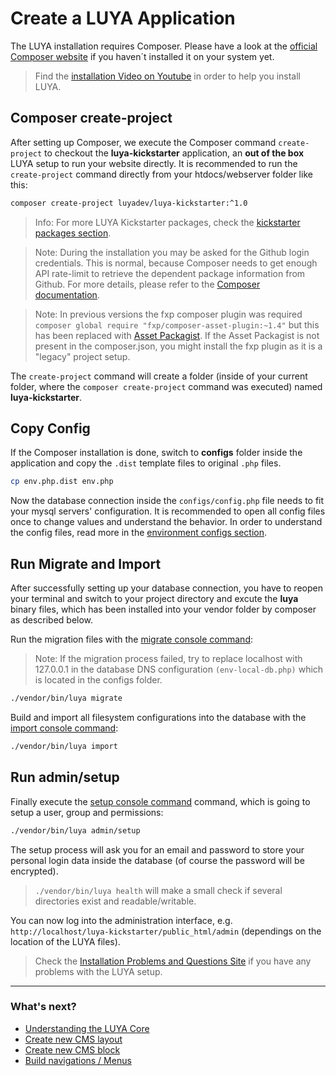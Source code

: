 # Create a LUYA Application

The LUYA installation requires Composer. Please have a look at the [official Composer website](https://getcomposer.org/doc/00-intro.md#installation-linux-unix-osx) if you haven´t installed it on your system yet.

> Find the [installation Video on Youtube](https://www.youtube.com/watch?v=Ybq878PMe_U) in order to help you install LUYA.

## Composer create-project

After setting up Composer, we execute the Composer command `create-project` to checkout the **luya-kickstarter** application, an **out of the box** LUYA setup to run your website directly. It is recommended to run the `create-project` command directly from your htdocs/webserver folder like this:

```sh
composer create-project luyadev/luya-kickstarter:^1.0
```

> Info: For more LUYA Kickstarter packages, check the [kickstarter packages section](https://luya.io/packages).

> Note: During the installation you may be asked for the Github login credentials. This is normal, because Composer needs to get enough API rate-limit to retrieve the dependent package information from Github. For more details, please refer to the [Composer documentation](https://getcomposer.org/doc/articles/troubleshooting.md#api-rate-limit-and-oauth-tokens).

> Note: In previous versions the fxp composer plugin was required `composer global require "fxp/composer-asset-plugin:~1.4"` but this has been replaced with [Asset Packagist](https://asset-packagist.org). If the Asset Packagist is not present in the composer.json, you might install the fxp plugin as it is a "legacy" project setup.

The `create-project` command will create a folder (inside of your current folder, where the `composer create-project` command was executed) named **luya-kickstarter**. 

## Copy Config

If the Composer installation is done, switch to **configs** folder inside the application and copy the `.dist` template files to original `.php` files.

```sh
cp env.php.dist env.php
```

Now the database connection inside the `configs/config.php` file needs to fit your mysql servers' configuration. It is recommended to open all config files once to change values and understand the behavior. In order to understand the config files, read more in the [environment configs section](install-environments.md).

## Run Migrate and Import

After successfully setting up your database connection, you have to reopen your terminal and switch to your project directory and excute the **luya** binary files, which has been installed into your vendor folder by composer as described below.

Run the migration files with the [migrate console command](luya-console.md):

> Note: If the migration process failed, try to replace localhost with 127.0.0.1 in the database DNS configuration `(env-local-db.php)` which is located in the  configs folder.

```sh
./vendor/bin/luya migrate
```

Build and import all filesystem configurations into the database with the [import console command](luya-console.md):

```sh
./vendor/bin/luya import
```

## Run admin/setup

Finally execute the [setup console command](luya-console.md) command, which is going to setup a user, group and permissions:

```sh
./vendor/bin/luya admin/setup
```

The setup process will ask you for an email and password to store your personal login data inside the database (of course the password will be encrypted).

> `./vendor/bin/luya health` will make a small check if several directories exist and readable/writable.

You can now log into the administration interface, e.g. `http://localhost/luya-kickstarter/public_html/admin` (dependings on the location of the LUYA files).

> Check the [Installation Problems and Questions Site](install-problems.md) if you have any problems with the LUYA setup.

---

### What's next?

+ [Understanding the LUYA Core](concept-core.md)
+ [Create new CMS layout](app-cmslayouts.md)
+ [Create new CMS block](app-blocks.md)
+ [Build navigations / Menus](app-menu.md)
